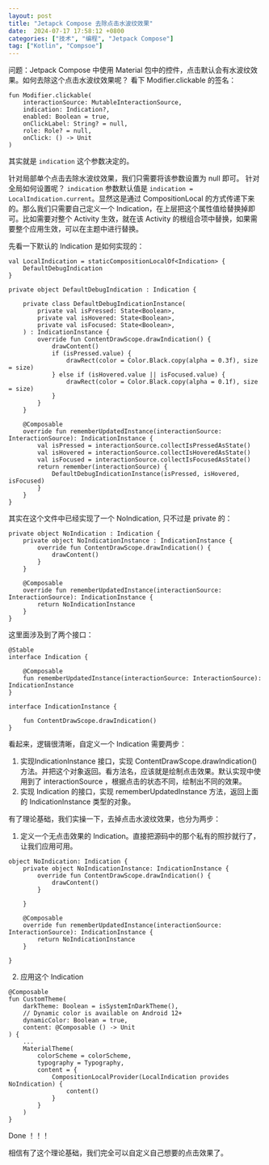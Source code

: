 ```yaml
---
layout: post
title: "Jetapck Compose 去除点击水波纹效果"
date:  2024-07-17 17:58:12 +0800
categories: ["技术", "编程", "Jetpack Compose"]
tag: ["Kotlin", "Compsoe"]
---
```


问题：Jetpack Compose 中使用 Material 包中的控件，点击默认会有水波纹效果。如何去除这个点击水波纹效果呢？
看下 Modifier.clickable 的签名：

```
fun Modifier.clickable(
    interactionSource: MutableInteractionSource,
    indication: Indication?,
    enabled: Boolean = true,
    onClickLabel: String? = null,
    role: Role? = null,
    onClick: () -> Unit
)
```

其实就是 `indication` 这个参数决定的。

针对局部单个点击去除水波纹效果，我们只需要将该参数设置为 null 即可。
针对全局如何设置呢？ `indication` 参数默认值是 `indication = LocalIndication.current`。显然这是通过 CompositionLocal 的方式传递下来的。那么我们只需要自己定义一个 Indication，在上层把这个属性值给替换掉即可。比如需要对整个 Activity 生效，就在该 Activity 的根组合项中替换，如果需要整个应用生效，可以在主题中进行替换。

先看一下默认的 Indication 是如何实现的：

```
val LocalIndication = staticCompositionLocalOf<Indication> {
    DefaultDebugIndication
}

private object DefaultDebugIndication : Indication {

    private class DefaultDebugIndicationInstance(
        private val isPressed: State<Boolean>,
        private val isHovered: State<Boolean>,
        private val isFocused: State<Boolean>,
    ) : IndicationInstance {
        override fun ContentDrawScope.drawIndication() {
            drawContent()
            if (isPressed.value) {
                drawRect(color = Color.Black.copy(alpha = 0.3f), size = size)
            } else if (isHovered.value || isFocused.value) {
                drawRect(color = Color.Black.copy(alpha = 0.1f), size = size)
            }
        }
    }

    @Composable
    override fun rememberUpdatedInstance(interactionSource: InteractionSource): IndicationInstance {
        val isPressed = interactionSource.collectIsPressedAsState()
        val isHovered = interactionSource.collectIsHoveredAsState()
        val isFocused = interactionSource.collectIsFocusedAsState()
        return remember(interactionSource) {
            DefaultDebugIndicationInstance(isPressed, isHovered, isFocused)
        }
    }
}
```

其实在这个文件中已经实现了一个 NoIndication, 只不过是 private 的：

```
private object NoIndication : Indication {
    private object NoIndicationInstance : IndicationInstance {
        override fun ContentDrawScope.drawIndication() {
            drawContent()
        }
    }

    @Composable
    override fun rememberUpdatedInstance(interactionSource: InteractionSource): IndicationInstance {
        return NoIndicationInstance
    }
}
```

这里面涉及到了两个接口：

```
@Stable
interface Indication {

    @Composable
    fun rememberUpdatedInstance(interactionSource: InteractionSource): IndicationInstance
}

interface IndicationInstance {

    fun ContentDrawScope.drawIndication()
}
```

看起来，逻辑很清晰，自定义一个 Indication 需要两步：

1. 实现IndicationInstance 接口，实现 ContentDrawScope.drawIndication() 方法。并把这个对象返回。看方法名，应该就是绘制点击效果。默认实现中使用到了 interactionSource ，根据点击的状态不同，绘制出不同的效果。
2. 实现 Indication 的接口，实现 rememberUpdatedInstance 方法，返回上面的 IndicationInstance 类型的对象。

有了理论基础，我们实操一下，去掉点击水波纹效果，也分为两步：

1. 定义一个无点击效果的 Indication。直接把源码中的那个私有的照抄就行了，让我们应用可用。

```
object NoIndication: Indication {
    private object NoIndicationInstance: IndicationInstance {
        override fun ContentDrawScope.drawIndication() {
            drawContent()
        }

    }

    @Composable
    override fun rememberUpdatedInstance(interactionSource: InteractionSource): IndicationInstance {
        return NoIndicationInstance
    }

}
```

2. 应用这个 Indication

```
@Composable
fun CustomTheme(
    darkTheme: Boolean = isSystemInDarkTheme(),
    // Dynamic color is available on Android 12+
    dynamicColor: Boolean = true,
    content: @Composable () -> Unit
) {
    ...
    MaterialTheme(
        colorScheme = colorScheme,
        typography = Typography,
        content = {
            CompositionLocalProvider(LocalIndication provides NoIndication) {
                content()
            }
        }
    )
}
```

Done ！！！

相信有了这个理论基础，我们完全可以自定义自己想要的点击效果了。